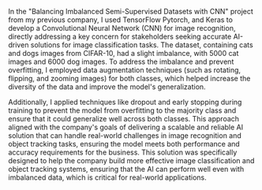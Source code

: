 In the "Balancing Imbalanced Semi-Supervised Datasets with CNN" project from my previous company, I used TensorFlow Pytorch, and Keras to develop a Convolutional Neural Network (CNN) for image recognition, directly addressing a key concern for stakeholders seeking accurate AI-driven solutions for image classification tasks. The dataset, containing cats and dogs images from CIFAR-10, had a slight imbalance, with 5000 cat images and 6000 dog images. To address the imbalance and prevent overfitting, I employed data augmentation techniques (such as rotating, flipping, and zooming images) for both classes, which helped increase the diversity of the data and improve the model's generalization. 

Additionally, I applied techniques like dropout and early stopping during training to prevent the model from overfitting to the majority class and ensure that it could generalize well across both classes. This approach aligned with the company's goals of delivering a scalable and reliable AI solution that can handle real-world challenges in image recognition and object tracking tasks, ensuring the model meets both performance and accuracy requirements for the business. This solution was specifically designed to help the company build more effective image classification and object tracking systems, ensuring that the AI can perform well even with imbalanced data, which is critical for real-world applications.






